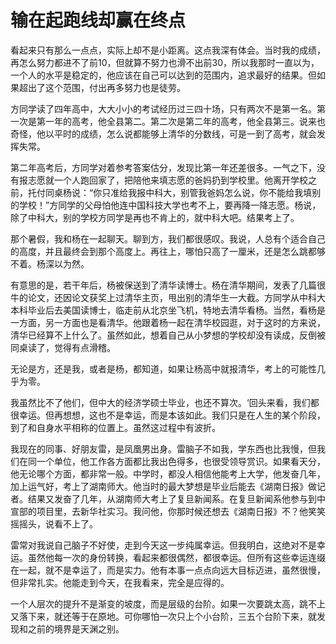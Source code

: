 # 输在起跑线却赢在终点

看起来只有那么一点点，实际上却不是小距离。这点我深有体会。当时我的成绩，再怎么努力都进不了前10，但就算不努力也滑不出前30，所以我那时一直以为，一个人的水平是稳定的，他应该在自己可以达到的范围内，追求最好的结果。但如果超出了这个范围，付出再多努力也是徒劳。 

方同学读了四年高中，大大小小的考试经历过三四十场，只有两次不是第一名。第一次是第一年的高考，他全县第二。第二次是第二年的高考，他全县第三。说来也奇怪，他以平时的成绩，怎么说都能够上清华的分数线，可是一到了高考，就会发挥失常。 

第二年高考后，方同学对着参考答案估分，发现比第一年还差很多。一气之下，没有报志愿就一个人跑回家了，把陪他来填志愿的爸妈扔到学校里。他离开学校之前，托付同桌杨说：“你只准给我报中科大，别管我爸妈怎么说，你不能给我填别的学校！”方同学的父母怕他连中国科技大学也考不上，要再降一降志愿。杨说，除了中科大，别的学校方同学是再也不肯上的，就中科大吧。结果考上了。 

那个暑假，我和杨在一起聊天。聊到方，我们都很感叹。我说，人总有个适合自己的高度，并且最终会到那个高度上。再往上，哪怕只高了一厘米，还是怎么跳都够不着。杨深以为然。 

有意思的是，若干年后，杨被保送到了清华读博士。杨在清华期间，发表了几篇很牛的论文，还因论文获奖上过清华主页，甩出别的清华生一大截。方同学从中科大本科毕业后去美国读博士，临走前从北京坐飞机，特地去清华看杨。当然，看杨是一方面，另一方面也是看清华。他跟着杨一起在清华校园逛，对于这时的方来说，清华已经算不上什么了。虽然如此，想着自己从小梦想的学校却没有读成，反倒被同桌读了，觉得有点滑稽。 

无论是方，还是我，或者是杨，都知道，如果让杨高中就报清华，考上的可能性几乎为零。 

我虽然比不了他们，但中大的经济学硕士毕业，也还不算次。‘回头来看，我们都很幸运。但再想想，这也不是幸运，而是本该如此。我们只是在人生的某个阶段，到了和自身水平相称的位置上。虽然这过程中有波折。 

我现在的同事、好朋友雷，是凤凰男出身。雷脑子不如我，学东西也比我慢，但我们在同一个单位，他工作各方面都比我出色得多，也很受领导赏识。如果看天分，他无论哪个方面，都非常一般。中学时，都没人相信他能考上大学，他发奋几年，加上运气好，考上了湖南师大。他当时的最大梦想是毕业后能去《湖南日报》做记者。结果又发奋了几年，从湖南师大考上了复旦新闻系。在复旦新闻系他参与到中宣部的项目里，去新华社实习。我问他，你那时候还想去《湖南日报》不？他笑笑摇摇头，说看不上了。 

雷常对我说自己脑子不好使，走到今天这一步纯属幸运。但我明白，这绝对不是幸运。虽然他每一次的身份转换，看起来都很偶然，都很幸运。但所有这些幸运连缀在一起，就不是幸运了，而是实力。他有本事一点点向远大目标迈进，虽然很慢，但非常扎实。他能走到今天，在我看来，完全是应得的。 

一个人层次的提升不是渐变的坡度，而是层级的台阶。如果一次要跳太高，跳不上又落下来，就还等于在原地。可你哪怕一次只上个小台阶，三五个台阶下来，就发现和之前的境界是天渊之别。